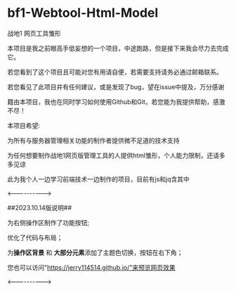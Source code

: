 # bf1-Webtool-Html-Model
战地1 网页工具雏形

本项目是我之前眼高手低妄想的一个项目，中途跑路，但是接下来我会尽力去完成它。

若您看到了这个项目且可能对您有用请自便，若需要支持请务必通过邮箱联系。

若您看见了此项目并有任何建议，或是发现了bug，望在issue中提及，万分感谢

籍由本项目，我也在同时学习如何使用Github和Git，若您能为我提供帮助，感激不尽！

本项目希望:

为所有与服务器管理相关功能的制作者提供微不足道的技术支持

为任何想要制作战地1网页版管理工具的人提供html雏形，个人能力限制，还请多多见谅

此为我个人一边学习前端技术一边制作的项目，目前有js和jq含其中

<---------->

##2023.10.14版说明##

为右侧操作区制作了功能按钮;

优化了代码与布局；

为**操作区背景** 和 **大部分元素**添加了主题色切换，按钮在右下角；

您也可以访问"https://jerry114514.github.io/"来预览网页效果

<---------->
